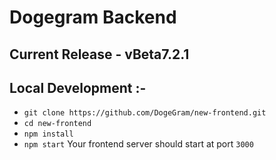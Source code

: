 # Dogegram Backend

## Current Release - vBeta7.2.1

## Local Development :-
- `git clone https://github.com/DogeGram/new-frontend.git`
- `cd new-frontend`
- `npm install`
- `npm start`
Your frontend server should start at port `3000`
